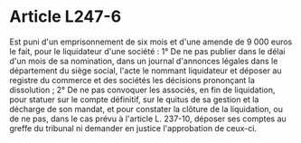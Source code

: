 # Article L247-6

Est puni d'un emprisonnement de six mois et d'une amende de 9 000 euros le fait, pour le liquidateur d'une société :   1° De ne pas publier dans le délai d'un mois de sa nomination, dans un journal d'annonces légales dans le département du siège social, l'acte le nommant liquidateur et déposer au registre du commerce et des sociétés les décisions prononçant la dissolution ;   2° De ne pas convoquer les associés, en fin de liquidation, pour statuer sur le compte définitif, sur le quitus de sa gestion et la décharge de son mandat, et pour constater la clôture de la liquidation, ou de ne pas, dans le cas prévu à l'article L. 237-10, déposer ses comptes au greffe du tribunal ni demander en justice l'approbation de ceux-ci.